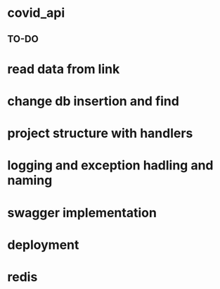 # covid_api
## TO-DO

# read data from link 
# change db insertion and find
# project structure with handlers
# logging and exception hadling and naming 
# swagger implementation
# deployment 
# redis 
